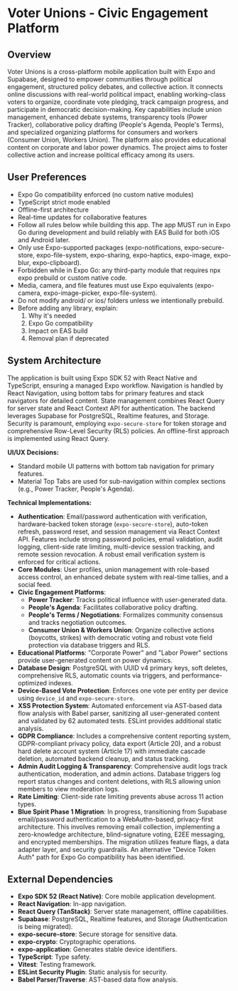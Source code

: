 # Voter Unions - Civic Engagement Platform

## Overview
Voter Unions is a cross-platform mobile application built with Expo and Supabase, designed to empower communities through political engagement, structured policy debates, and collective action. It connects online discussions with real-world political impact, enabling working-class voters to organize, coordinate vote pledging, track campaign progress, and participate in democratic decision-making. Key capabilities include union management, enhanced debate systems, transparency tools (Power Tracker), collaborative policy drafting (People's Agenda, People's Terms), and specialized organizing platforms for consumers and workers (Consumer Union, Workers Union). The platform also provides educational content on corporate and labor power dynamics. The project aims to foster collective action and increase political efficacy among its users.

## User Preferences
- Expo Go compatibility enforced (no custom native modules)
- TypeScript strict mode enabled
- Offline-first architecture
- Real-time updates for collaborative features
- Follow all rules below while building this app. The app MUST run in Expo Go during development and build reliably with EAS Build for both iOS and Android later.
- Only use Expo-supported packages (expo-notifications, expo-secure-store, expo-file-system, expo-sharing, expo-haptics, expo-image, expo-blur, expo-clipboard).
- Forbidden while in Expo Go: any third-party module that requires npx expo prebuild or custom native code.
- Media, camera, and file features must use Expo equivalents (expo-camera, expo-image-picker, expo-file-system).
- Do not modify android/ or ios/ folders unless we intentionally prebuild.
- Before adding any library, explain:
  1. Why it's needed
  2. Expo Go compatibility
  3. Impact on EAS build
  4. Removal plan if deprecated

## System Architecture
The application is built using Expo SDK 52 with React Native and TypeScript, ensuring a managed Expo workflow. Navigation is handled by React Navigation, using bottom tabs for primary features and stack navigators for detailed content. State management combines React Query for server state and React Context API for authentication. The backend leverages Supabase for PostgreSQL, Realtime features, and Storage. Security is paramount, employing `expo-secure-store` for token storage and comprehensive Row-Level Security (RLS) policies. An offline-first approach is implemented using React Query.

**UI/UX Decisions:**
- Standard mobile UI patterns with bottom tab navigation for primary features.
- Material Top Tabs are used for sub-navigation within complex sections (e.g., Power Tracker, People's Agenda).

**Technical Implementations:**
- **Authentication**: Email/password authentication with verification, hardware-backed token storage (`expo-secure-store`), auto-token refresh, password reset, and session management via React Context API. Features include strong password policies, email validation, audit logging, client-side rate limiting, multi-device session tracking, and remote session revocation. A robust email verification system is enforced for critical actions.
- **Core Modules**: User profiles, union management with role-based access control, an enhanced debate system with real-time tallies, and a social feed.
- **Civic Engagement Platforms**:
  - **Power Tracker**: Tracks political influence with user-generated data.
  - **People's Agenda**: Facilitates collaborative policy drafting.
  - **People's Terms / Negotiations**: Formalizes community consensus and tracks negotiation outcomes.
  - **Consumer Union & Workers Union**: Organize collective actions (boycotts, strikes) with democratic voting and robust vote field protection via database triggers and RLS.
- **Educational Platforms**: "Corporate Power" and "Labor Power" sections provide user-generated content on power dynamics.
- **Database Design**: PostgreSQL with UUID v4 primary keys, soft deletes, comprehensive RLS, automatic counts via triggers, and performance-optimized indexes.
- **Device-Based Vote Protection**: Enforces one vote per entity per device using `device_id` and `expo-secure-store`.
- **XSS Protection System**: Automated enforcement via AST-based data flow analysis with Babel parser, sanitizing all user-generated content and validated by 62 automated tests. ESLint provides additional static analysis.
- **GDPR Compliance**: Includes a comprehensive content reporting system, GDPR-compliant privacy policy, data export (Article 20), and a robust hard delete account system (Article 17) with immediate cascade deletion, automated backend cleanup, and status tracking.
- **Admin Audit Logging & Transparency**: Comprehensive audit logs track authentication, moderation, and admin actions. Database triggers log report status changes and content deletions, with RLS allowing union members to view moderation logs.
- **Rate Limiting**: Client-side rate limiting prevents abuse across 11 action types.
- **Blue Spirit Phase 1 Migration**: In progress, transitioning from Supabase email/password authentication to a WebAuthn-based, privacy-first architecture. This involves removing email collection, implementing a zero-knowledge architecture, blind-signature voting, E2EE messaging, and encrypted memberships. The migration utilizes feature flags, a data adapter layer, and security guardrails. An alternative "Device Token Auth" path for Expo Go compatibility has been identified.

## External Dependencies
- **Expo SDK 52 (React Native)**: Core mobile application development.
- **React Navigation**: In-app navigation.
- **React Query (TanStack)**: Server state management, offline capabilities.
- **Supabase**: PostgreSQL, Realtime features, and Storage (Authentication is being migrated).
- **expo-secure-store**: Secure storage for sensitive data.
- **expo-crypto**: Cryptographic operations.
- **expo-application**: Generates stable device identifiers.
- **TypeScript**: Type safety.
- **Vitest**: Testing framework.
- **ESLint Security Plugin**: Static analysis for security.
- **Babel Parser/Traverse**: AST-based data flow analysis.